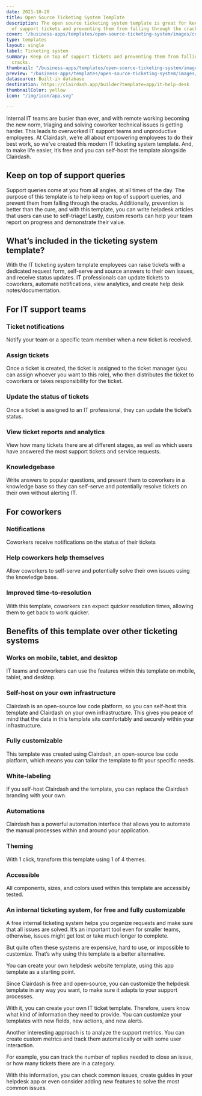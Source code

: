 ```yaml
---
date: 2021-10-20
title: Open Source Ticketing System Template
description: The open source ticketing system template is great for keeping on top
  of support tickets and preventing them from falling through the cracks.
cover: "/business-apps/templates/open-source-ticketing-system/images/cover.png"
type: templates
layout: single
label: Ticketing system
summary: Keep on top of support tickets and preventing them from falling through the
  cracks.
thumbnail: "/business-apps/templates/open-source-ticketing-system/images/thumbnail.webp"
preview: "/business-apps/templates/open-source-ticketing-system/images/preview.gif"
datasource: Built-in database
destination: https://clairdash.app/builder?template=app/it-help-desk
thumbnailColor: yellow
icon: "/img/icon/app.svg"

---
```

Internal IT teams are busier than ever, and with remote working becoming the new norm, triaging and solving coworker technical issues is getting harder. This leads to overworked IT support teams and unproductive employees. At Clairdash, we’re all about empowering employees to do their best work, so we’ve created this modern IT ticketing system template. And, to make life easier, it’s free and you can self-host the template alongside Clairdash.

## Keep on top of support queries

Support queries come at you from all angles, at all times of the day. The purpose of this template is to help keep on top of support queries, and prevent them from falling through the cracks. Additionally, prevention is better than the cure, and with this template, you can write helpdesk articles that users can use to self-triage! Lastly, custom resorts can help your team report on progress and demonstrate their value.

## What’s included in the ticketing system template?

With the IT ticketing system template employees can raise tickets with a dedicated request form, self-serve and source answers to their own issues, and receive status updates. IT professionals can update tickets to coworkers, automate notifications, view analytics, and create help desk notes/documentation.

## For IT support teams

### Ticket notifications

Notify your team or a specific team member when a new ticket is received.

### Assign tickets

Once a ticket is created, the ticket is assigned to the ticket manager (you can assign whoever you want to this role), who then distributes the ticket to coworkers or takes responsibility for the ticket.

### Update the status of tickets

Once a ticket is assigned to an IT professional, they can update the ticket’s status.

### View ticket reports and analytics

View how many tickets there are at different stages, as well as which users have answered the most support tickets and service requests.

### Knowledgebase

Write answers to popular questions, and present them to coworkers in a knowledge base so they can self-serve and potentially resolve tickets on their own without alerting IT.

## For coworkers

### Notifications

Coworkers receive notifications on the status of their tickets

### Help coworkers help themselves

Allow coworkers to self-serve and potentially solve their own issues using the knowledge base.

### Improved time-to-resolution

With this template, coworkers can expect quicker resolution times, allowing them to get back to work quicker.

## Benefits of this template over other ticketing systems

### Works on mobile, tablet, and desktop

IT teams and coworkers can use the features within this template on mobile, tablet, and desktop.

### Self-host on your own infrastructure

Clairdash is an open-source low code platform, so you can self-host this template and Clairdash on your own infrastructure. This gives you peace of mind that the data in this template sits comfortably and securely within your infrastructure.

### Fully customizable

This template was created using Clairdash, an open-source low code platform, which means you can tailor the template to fit your specific needs.

### White-labeling

If you self-host Clairdash and the template, you can replace the Clairdash branding with your own.

### Automations

Clairdash has a powerful automation interface that allows you to automate the manual processes within and around your application.

### Theming

With 1 click, transform this template using 1 of 4 themes.

### Accessible

All components, sizes, and colors used within this template are accessibly tested.

### An internal ticketing system, for free and fully customizable

A free internal ticketing system helps you organize requests and make sure that all issues are solved. It’s an important tool even for smaller teams, otherwise, issues might get lost or take much longer to complete.

But quite often these systems are expensive, hard to use, or impossible to customize. That’s why using this template is a better alternative.

You can create your own helpdesk website template, using this app template as a starting point.

Since Clairdash is free and open-source, you can customize the helpdesk template in any way you want, to make sure it adapts to your support processes.

With it, you can create your own IT ticket template. Therefore, users know what kind of information they need to provide. You can customize your templates with new fields, new actions, and new alerts.

Another interesting approach is to analyze the support metrics. You can create custom metrics and track them automatically or with some user interaction.

For example, you can track the number of replies needed to close an issue, or how many tickets there are in a category.

With this information, you can check common issues, create guides in your helpdesk app or even consider adding new features to solve the most common issues.